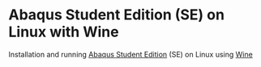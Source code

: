 # Abaqus Student Edition (SE) on Linux with Wine
Installation and running [Abaqus Student Edition](https://edu.3ds.com/en/software/abaqus-student-edition) (SE) on Linux using [Wine](https://www.winehq.org/)

